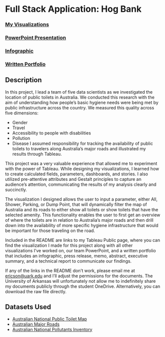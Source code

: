 # Full Stack Application: Hog Bank

### [My Visualizations](https://public.tableau.com/app/profile/ethan.ericson/vizzes)
### [PowerPoint Presentation](https://github.com/eericson2005/Toilets-In-Australia/blob/9659ea86963a0f64aa34911c282d86ac18a8366a/G7_Final_Presentation.pdf)
### [Infographic](https://github.com/eericson2005/Toilets-In-Australia/blob/9659ea86963a0f64aa34911c282d86ac18a8366a/G7_Infographic.pdf)
### [Written Portfolio](https://github.com/eericson2005/Toilets-In-Australia/blob/9659ea86963a0f64aa34911c282d86ac18a8366a/G7_Written_Portfolio.pdf)

## Description
In this project, I lead a team of five data scientists as we investigated the location of public toilets in Australia. We conducted this research with the aim of understanding how people’s basic hygiene needs were being met by public infrastructure across the country. We measured this quality across five dimensions:
-	Gender
-	Travel
-	Accessibility to people with disabilities
-	Pollution
-	Disease
I assumed responsibility for tracking the availability of public toilets to travelers along Australia’s major roads and illustrated my results through Tableau.

This project was a very valuable experience that allowed me to experiment with the power of Tableau. While designing my visualizations, I learned how to create calculated fields, parameters, dashboards, and stories. I also utilized pre-attentive attributes and Gestalt principles to capture an audience’s attention, communicating the results of my analysis clearly and succinctly.

The visualization I designed allows the user to input a parameter, either All, Shower, Parking, or Dump Point, that will dynamically filter the map of Australia and its roads to either show all toilets or show toilets that have the selected amenity. This functionality enables the user to first get an overview of where the toilets are in relation to Australia’s major roads and then drill down into the availability of more specific hygiene infrastructure that would be important for those traveling on the road. 

Included in the README are links to my Tableau Public page, where you can find the visualization I made for this project along with all other visualizations I’ve worked on, our team PowerPoint, and a written portfolio that includes an infographic, press release, memo, abstract, executive summary, and a technical report to communicate our findings. 

If any of the links in the README don’t work, please email me at ericson@uark.edu and I’ll adjust the permissions for the documents. The University of Arkansas will unfortunately not allow me to indefinitely share my documents publicly through the student OneDrive. Alternatively, you can download the raw file directly.

## Datasets Used
- [Australian National Public Toilet Map](https://data.gov.au/dataset/ds-dga-553b3049-2b8b-46a2-95e6-640d7986a8c1/details)
- [Australian Major Roads](https://ecat.ga.gov.au/geonetwork/static/api/records/26fa66dd-c6f4-431d-86ca-0f1e0e5876bf)
- [Australian National Pollutants Inventory](https://www.dcceew.gov.au/environment/protection/npi)

